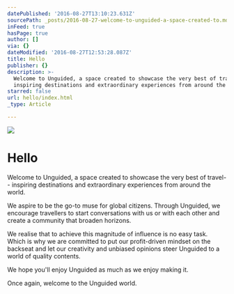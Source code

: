 ```yaml
---
datePublished: '2016-08-27T13:10:23.631Z'
sourcePath: _posts/2016-08-27-welcome-to-unguided-a-space-created-to.md
inFeed: true
hasPage: true
author: []
via: {}
dateModified: '2016-08-27T12:53:28.087Z'
title: Hello
publisher: {}
description: >-
  Welcome to Unguided, a space created to showcase the very best of travel–
  inspiring destinations and extraordinary experiences from around the world.
starred: false
url: hello/index.html
_type: Article

---
```

![](https://the-grid-user-content.s3-us-west-2.amazonaws.com/13e89f19-0f21-4799-a188-481c3effb07d.jpg)

# Hello

Welcome to Unguided, a space created to showcase the very best of travel-- inspiring destinations and extraordinary experiences from around the world.

We aspire to be the go-to muse for global citizens. Through Unguided, we encourage travellers to start conversations with us or with each other and create a community that broaden horizons.

We realise that to achieve this magnitude of influence is no easy task. Which is why we are committed to put our profit-driven mindset on the backseat and let our creativity and unbiased opinions steer Unguided to a world of quality contents.

We hope you'll enjoy Unguided as much as we enjoy making it.

Once again, welcome to the Unguided world.